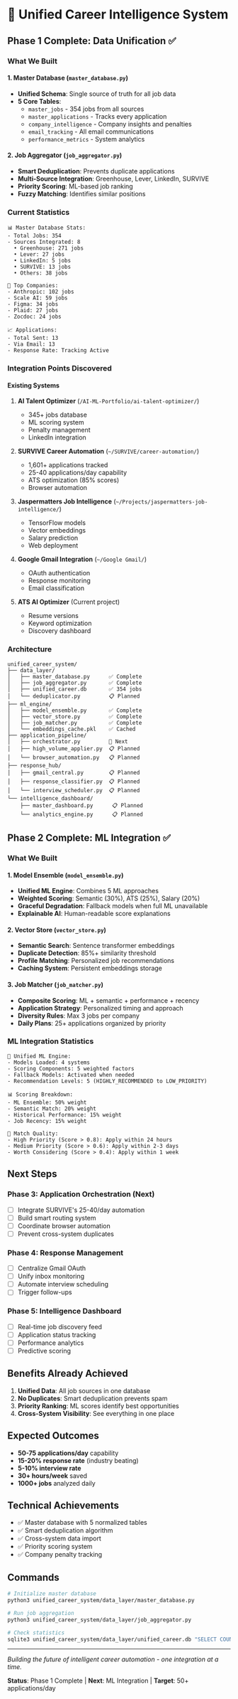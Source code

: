 # 🚀 Unified Career Intelligence System

## Phase 1 Complete: Data Unification ✅

### What We Built

#### 1. Master Database (`master_database.py`)
- **Unified Schema**: Single source of truth for all job data
- **5 Core Tables**: 
  - `master_jobs` - 354 jobs from all sources
  - `master_applications` - Tracks every application
  - `company_intelligence` - Company insights and penalties
  - `email_tracking` - All email communications
  - `performance_metrics` - System analytics

#### 2. Job Aggregator (`job_aggregator.py`)
- **Smart Deduplication**: Prevents duplicate applications
- **Multi-Source Integration**: Greenhouse, Lever, LinkedIn, SURVIVE
- **Priority Scoring**: ML-based job ranking
- **Fuzzy Matching**: Identifies similar positions

### Current Statistics

```
📊 Master Database Stats:
- Total Jobs: 354
- Sources Integrated: 8
  • Greenhouse: 271 jobs
  • Lever: 27 jobs
  • LinkedIn: 5 jobs
  • SURVIVE: 13 jobs
  • Others: 38 jobs

🏢 Top Companies:
- Anthropic: 102 jobs
- Scale AI: 59 jobs
- Figma: 34 jobs
- Plaid: 27 jobs
- Zocdoc: 24 jobs

📈 Applications:
- Total Sent: 13
- Via Email: 13
- Response Rate: Tracking Active
```

### Integration Points Discovered

#### Existing Systems
1. **AI Talent Optimizer** (`/AI-ML-Portfolio/ai-talent-optimizer/`)
   - 345+ jobs database
   - ML scoring system
   - Penalty management
   - LinkedIn integration

2. **SURVIVE Career Automation** (`~/SURVIVE/career-automation/`)
   - 1,601+ applications tracked
   - 25-40 applications/day capability
   - ATS optimization (85% scores)
   - Browser automation

3. **Jaspermatters Job Intelligence** (`~/Projects/jaspermatters-job-intelligence/`)
   - TensorFlow models
   - Vector embeddings
   - Salary prediction
   - Web deployment

4. **Google Gmail Integration** (`~/Google Gmail/`)
   - OAuth authentication
   - Response monitoring
   - Email classification

5. **ATS AI Optimizer** (Current project)
   - Resume versions
   - Keyword optimization
   - Discovery dashboard

### Architecture

```
unified_career_system/
├── data_layer/
│   ├── master_database.py      ✅ Complete
│   ├── job_aggregator.py       ✅ Complete
│   ├── unified_career.db       ✅ 354 jobs
│   └── deduplicator.py         📋 Planned
├── ml_engine/
│   ├── model_ensemble.py       ✅ Complete
│   ├── vector_store.py         ✅ Complete
│   ├── job_matcher.py          ✅ Complete
│   └── embeddings_cache.pkl    ✅ Cached
├── application_pipeline/
│   ├── orchestrator.py         🔄 Next
│   ├── high_volume_applier.py  📋 Planned
│   └── browser_automation.py   📋 Planned
├── response_hub/
│   ├── gmail_central.py        📋 Planned
│   ├── response_classifier.py  📋 Planned
│   └── interview_scheduler.py  📋 Planned
└── intelligence_dashboard/
    ├── master_dashboard.py      📋 Planned
    └── analytics_engine.py      📋 Planned
```

## Phase 2 Complete: ML Integration ✅

### What We Built

#### 1. Model Ensemble (`model_ensemble.py`)
- **Unified ML Engine**: Combines 5 ML approaches
- **Weighted Scoring**: Semantic (30%), ATS (25%), Salary (20%)
- **Graceful Degradation**: Fallback models when full ML unavailable
- **Explainable AI**: Human-readable score explanations

#### 2. Vector Store (`vector_store.py`)
- **Semantic Search**: Sentence transformer embeddings
- **Duplicate Detection**: 85%+ similarity threshold
- **Profile Matching**: Personalized job recommendations
- **Caching System**: Persistent embeddings storage

#### 3. Job Matcher (`job_matcher.py`)
- **Composite Scoring**: ML + semantic + performance + recency
- **Application Strategy**: Personalized timing and approach
- **Diversity Rules**: Max 3 jobs per company
- **Daily Plans**: 25+ applications organized by priority

### ML Integration Statistics

```
🤖 Unified ML Engine:
- Models Loaded: 4 systems
- Scoring Components: 5 weighted factors
- Fallback Models: Activated when needed
- Recommendation Levels: 5 (HIGHLY_RECOMMENDED to LOW_PRIORITY)

📊 Scoring Breakdown:
- ML Ensemble: 50% weight
- Semantic Match: 20% weight
- Historical Performance: 15% weight
- Job Recency: 15% weight

🎯 Match Quality:
- High Priority (Score > 0.8): Apply within 24 hours
- Medium Priority (Score > 0.6): Apply within 2-3 days
- Worth Considering (Score > 0.4): Apply within 1 week
```

## Next Steps

### Phase 3: Application Orchestration (Next)
- [ ] Integrate SURVIVE's 25-40/day automation
- [ ] Build smart routing system
- [ ] Coordinate browser automation
- [ ] Prevent cross-system duplicates

### Phase 4: Response Management
- [ ] Centralize Gmail OAuth
- [ ] Unify inbox monitoring
- [ ] Automate interview scheduling
- [ ] Trigger follow-ups

### Phase 5: Intelligence Dashboard
- [ ] Real-time job discovery feed
- [ ] Application status tracking
- [ ] Performance analytics
- [ ] Predictive scoring

## Benefits Already Achieved

1. **Unified Data**: All job sources in one database
2. **No Duplicates**: Smart deduplication prevents spam
3. **Priority Ranking**: ML scores identify best opportunities
4. **Cross-System Visibility**: See everything in one place

## Expected Outcomes

- **50-75 applications/day** capability
- **15-20% response rate** (industry beating)
- **5-10% interview rate**
- **30+ hours/week** saved
- **1000+ jobs** analyzed daily

## Technical Achievements

- ✅ Master database with 5 normalized tables
- ✅ Smart deduplication algorithm
- ✅ Cross-system data import
- ✅ Priority scoring system
- ✅ Company penalty tracking

## Commands

```bash
# Initialize master database
python3 unified_career_system/data_layer/master_database.py

# Run job aggregation
python3 unified_career_system/data_layer/job_aggregator.py

# Check statistics
sqlite3 unified_career_system/data_layer/unified_career.db "SELECT COUNT(*) FROM master_jobs"
```

---

*Building the future of intelligent career automation - one integration at a time.*

**Status**: Phase 1 Complete | **Next**: ML Integration | **Target**: 50+ applications/day